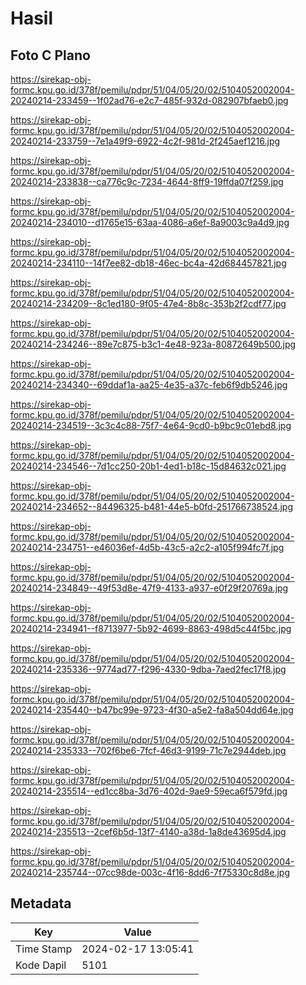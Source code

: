# Hasil

## Foto C Plano

https://sirekap-obj-formc.kpu.go.id/378f/pemilu/pdpr/51/04/05/20/02/5104052002004-20240214-233459--1f02ad76-e2c7-485f-932d-082907bfaeb0.jpg

https://sirekap-obj-formc.kpu.go.id/378f/pemilu/pdpr/51/04/05/20/02/5104052002004-20240214-233759--7e1a49f9-6922-4c2f-981d-2f245aef1216.jpg

https://sirekap-obj-formc.kpu.go.id/378f/pemilu/pdpr/51/04/05/20/02/5104052002004-20240214-233838--ca776c9c-7234-4644-8ff9-19ffda07f259.jpg

https://sirekap-obj-formc.kpu.go.id/378f/pemilu/pdpr/51/04/05/20/02/5104052002004-20240214-234010--d1765e15-63aa-4086-a6ef-8a9003c9a4d9.jpg

https://sirekap-obj-formc.kpu.go.id/378f/pemilu/pdpr/51/04/05/20/02/5104052002004-20240214-234110--14f7ee82-db18-46ec-bc4a-42d684457821.jpg

https://sirekap-obj-formc.kpu.go.id/378f/pemilu/pdpr/51/04/05/20/02/5104052002004-20240214-234209--8c1ed180-9f05-47e4-8b8c-353b2f2cdf77.jpg

https://sirekap-obj-formc.kpu.go.id/378f/pemilu/pdpr/51/04/05/20/02/5104052002004-20240214-234246--89e7c875-b3c1-4e48-923a-80872649b500.jpg

https://sirekap-obj-formc.kpu.go.id/378f/pemilu/pdpr/51/04/05/20/02/5104052002004-20240214-234340--69ddaf1a-aa25-4e35-a37c-feb6f9db5246.jpg

https://sirekap-obj-formc.kpu.go.id/378f/pemilu/pdpr/51/04/05/20/02/5104052002004-20240214-234519--3c3c4c88-75f7-4e64-9cd0-b9bc9c01ebd8.jpg

https://sirekap-obj-formc.kpu.go.id/378f/pemilu/pdpr/51/04/05/20/02/5104052002004-20240214-234546--7d1cc250-20b1-4ed1-b18c-15d84632c021.jpg

https://sirekap-obj-formc.kpu.go.id/378f/pemilu/pdpr/51/04/05/20/02/5104052002004-20240214-234652--84496325-b481-44e5-b0fd-251766738524.jpg

https://sirekap-obj-formc.kpu.go.id/378f/pemilu/pdpr/51/04/05/20/02/5104052002004-20240214-234751--e46036ef-4d5b-43c5-a2c2-a105f994fc7f.jpg

https://sirekap-obj-formc.kpu.go.id/378f/pemilu/pdpr/51/04/05/20/02/5104052002004-20240214-234849--49f53d8e-47f9-4133-a937-e0f29f20769a.jpg

https://sirekap-obj-formc.kpu.go.id/378f/pemilu/pdpr/51/04/05/20/02/5104052002004-20240214-234941--f8713977-5b92-4699-8863-498d5c44f5bc.jpg

https://sirekap-obj-formc.kpu.go.id/378f/pemilu/pdpr/51/04/05/20/02/5104052002004-20240214-235336--9774ad77-f296-4330-9dba-7aed2fec17f8.jpg

https://sirekap-obj-formc.kpu.go.id/378f/pemilu/pdpr/51/04/05/20/02/5104052002004-20240214-235440--b47bc99e-9723-4f30-a5e2-fa8a504dd64e.jpg

https://sirekap-obj-formc.kpu.go.id/378f/pemilu/pdpr/51/04/05/20/02/5104052002004-20240214-235333--702f6be6-7fcf-46d3-9199-71c7e2944deb.jpg

https://sirekap-obj-formc.kpu.go.id/378f/pemilu/pdpr/51/04/05/20/02/5104052002004-20240214-235514--ed1cc8ba-3d76-402d-9ae9-59eca6f579fd.jpg

https://sirekap-obj-formc.kpu.go.id/378f/pemilu/pdpr/51/04/05/20/02/5104052002004-20240214-235513--2cef6b5d-13f7-4140-a38d-1a8de43695d4.jpg

https://sirekap-obj-formc.kpu.go.id/378f/pemilu/pdpr/51/04/05/20/02/5104052002004-20240214-235744--07cc98de-003c-4f16-8dd6-7f75330c8d8e.jpg


## Metadata

| Key        | Value               |
| ---------- | ------------------- |
| Time Stamp | 2024-02-17 13:05:41 |
| Kode Dapil | 5101                |



